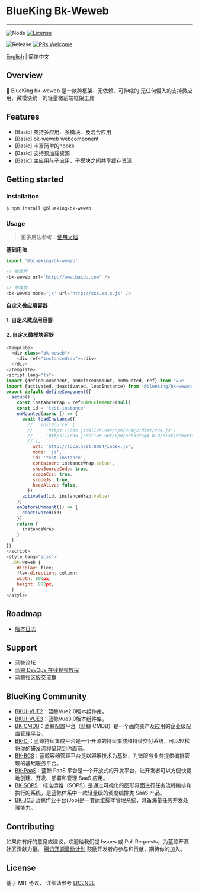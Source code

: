 # BlueKing Bk-Weweb

---

![Node](https://badgen.net/badge/node/%3E=14.19.0/green?icon=github)
[![License](https://img.shields.io/badge/license-MIT-brightgreen.svg?style=flat)](LICENSE.txt)

![Release](https://badgen.net/github/release/TencentBlueKing/bk-weweb)
[![PRs Welcome](https://img.shields.io/badge/PRs-welcome-brightgreen.svg)](https://github.com/TencentBlueKing/bk-weweb/pulls)

[English](readme_en.md) | 简体中文

## Overview

️🔧 BlueKing bk-weweb 是一款跨框架、无依赖、可伸缩的 无任何侵入的支持微应用、微模块统一的轻量微前端框架工具

## Features

- [Basic] 支持多应用、多模块、及混合应用
- [Basic] bk-weweb webcomponent
- [Basic] 丰富简单的hooks
- [Basic] 支持预加载资源
- [Basic] 主应用与子应用、子模块之间共享缓存资源

## Getting started

### Installation

```bash
$ npm install @blueking/bk-weweb
```

### Usage

> 更多用法参考：[使用文档](https://github.com/TencentBlueKing/bk-weweb/blob/main/docs/docs/intro/hooks.md)

**基础用法**

```javascript
import '@blueking/bk-weweb'

// 微应用
<bk-weweb url='http://www.baidu.com' />

// 微模块
<bk-weweb mode='js' url='http://xxx.xx.x.js' />
```

**自定义微应用容器**

#### 1. 自定义微应用容器

<template>
  <div class="bk-weweb">
    <div ref="instanceWrap"/>
  </div>
</template>
<script lang="ts">
import {defineComponent, onBeforeUnmount, onMounted, ref} from 'vue'
import {loadApp, mount, unmount} from '@blueking/bk-weweb'
export default defineComponent({
  setup() {
    const instanceWrap = ref<HTMLElement>(null)
    const appKey = 'testApp'
    onMounted(async () => {
        await loadApp({
          url: 'http://localhost:8002/',
          id: appKey,
          showSourceCode: true,
          scopeCss: true,
          scopeLocation: true,
          setShadowDom: true,
          keepAlive: false,
          data: {
          
          }
        })
      mount(appKey, instanceWrap.value)
    })
    onBeforeUnmount(() => {
      unmount(appKey)
    })
    return {
      instanceWrap
    }
  }
})
</script>
<style lang="scss">
  .bk-weweb {
    display: flex;
    width: 800px;
    height: 200px;
  }
</style>

#### 2. 自定义微模块容器

```javascript
<template>
  <div class="bk-weweb">
    <div ref="instanceWrap"></div>
  </div>
</template>
<script lang="ts">
import {defineComponent, onBeforeUnmount, onMounted, ref} from 'vue'
import {activated, deactivated, loadInstance} from '@blueking/bk-weweb'
export default defineComponent({
  setup() {
    const instanceWrap = ref<HTMLElement>(null)
    const id = 'test-instance'
    onMounted(async () => {
      await loadInstance({
        //   initSource: [
        //     'https://cdn.jsdelivr.net/npm/vue@2/dist/vue.js',
        //     'https://cdn.jsdelivr.net/npm/echarts@4.8.0/dist/echarts.min.js'
        // ],
          url: 'http://localhost:8004/index.js',
          mode: 'js',
          id: 'test-instance',
          container: instanceWrap.value!,
          showSourceCode: true,
          scopeCss: true,
          scopeJs: true,
          keepAlive: false,
        })
      activated(id, instanceWrap.value)
    })
    onBeforeUnmount(() => {
      deactivated(id)
    })
    return {
      instanceWrap
    }
  }
})
</script>
<style lang="scss">
  .bk-weweb {
    display: flex;
    flex-direction: column;
    width: 800px;
    height: 800px;
  }
</style>
```

## Roadmap

- [版本日志](CHANGELOG.md)

## Support

- [蓝鲸论坛](https://bk.tencent.com/s-mart/community)
- [蓝鲸 DevOps 在线视频教程](https://bk.tencent.com/s-mart/video/)
- [蓝鲸社区版交流群](https://jq.qq.com/?_wv=1027&k=5zk8F7G)

## BlueKing Community

- [BKUI-VUE2](https://github.com/TencentBlueKing/bkui-vue2)：蓝鲸Vue2.0版本组件库。
- [BKUI-VUE3](https://github.com/TencentBlueKing/bkui-vue3)：蓝鲸Vue3.0版本组件库。
- [BK-CMDB](https://github.com/Tencent/bk-cmdb)：蓝鲸配置平台（蓝鲸 CMDB）是一个面向资产及应用的企业级配置管理平台。
- [BK-CI](https://github.com/Tencent/bk-ci)：蓝鲸持续集成平台是一个开源的持续集成和持续交付系统，可以轻松将你的研发流程呈现到你面前。
- [BK-BCS](https://github.com/Tencent/bk-bcs)：蓝鲸容器管理平台是以容器技术为基础，为微服务业务提供编排管理的基础服务平台。
- [BK-PaaS](https://github.com/Tencent/bk-paas)：蓝鲸 PaaS 平台是一个开放式的开发平台，让开发者可以方便快捷地创建、开发、部署和管理 SaaS 应用。
- [BK-SOPS](https://github.com/Tencent/bk-sops)：标准运维（SOPS）是通过可视化的图形界面进行任务流程编排和执行的系统，是蓝鲸体系中一款轻量级的调度编排类 SaaS 产品。
- [BK-JOB](https://github.com/Tencent/bk-job) 蓝鲸作业平台(Job)是一套运维脚本管理系统，具备海量任务并发处理能力。

## Contributing

如果你有好的意见或建议，欢迎给我们提 Issues 或 Pull Requests，为蓝鲸开源社区贡献力量。
[腾讯开源激励计划](https://opensource.tencent.com/contribution) 鼓励开发者的参与和贡献，期待你的加入。

## License

基于 MIT 协议， 详细请参考 [LICENSE](https://github.com/TencentBlueKing/bk-weweb/blob/main/LICENSE.txt)
